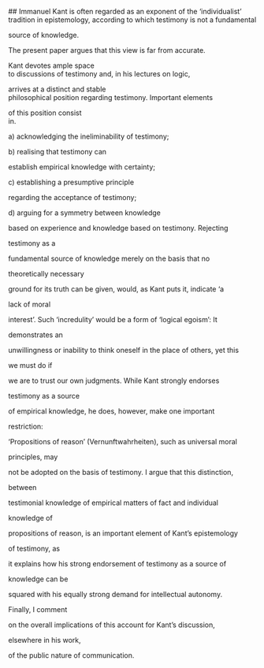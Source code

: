 \#\# Immanuel Kant is often regarded as an exponent of the ‘individualist’ tradition in epistemology, according to which testimony is not a fundamental

source of knowledge.

The​ ​present​ ​paper​ ​argues​ ​that​ ​this​ ​view​ ​is​ ​far​ ​from​ ​accurate.

Kant​ ​devotes​ ​ample​ ​space  
 to​ ​discussions​ ​of​ ​testimony​ ​and,​ ​in​ ​his​ ​lectures​ ​on​ ​logic,

arrives at a distinct and stable  
 philosophical position regarding testimony.​ ​Important​ ​elements

of​ ​this​ ​position​ ​consist  
 in​.

a\) acknowledging the ineliminability of testimony;

b\) realising that testimony can

establish empirical knowledge with certainty;

c\) establishing a presumptive principle

regarding the acceptance of testimony;

d\) arguing for a symmetry between knowledge

based on experience and knowledge based on testimony. Rejecting

testimony as a

fundamental source of knowledge merely on the basis that no

theoretically necessary

ground for its truth can be given, would, as Kant puts it, indicate ‘a

lack of moral

interest’. Such ‘incredulity’ would be a form of ‘logical egoism’: It

demonstrates an

unwillingness or inability to think oneself in the place of others, yet this

we must do if

we are to trust our own judgments. While Kant strongly endorses

testimony as a source

of empirical knowledge, he does, however, make one important

restriction:

‘Propositions of reason’ \(Vernunftwahrheiten\), such as universal moral

principles, may

not be adopted on the basis of testimony. I argue that this distinction,

between

testimonial knowledge of empirical matters of fact and individual

knowledge of

propositions of reason, is an important element of Kant’s epistemology

of testimony, as

it explains how his strong endorsement of testimony as a source of

knowledge can be

squared with his equally strong demand for intellectual autonomy.

Finally, I comment

on the overall implications of this account for Kant’s discussion,

elsewhere in his work,

of the public nature of communication.

